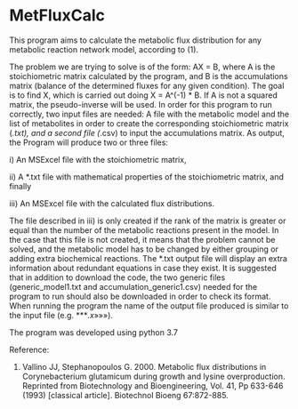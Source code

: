 # MetFluxCalc

This program aims to calculate the metabolic flux distribution for any metabolic reaction network model, according to (1).


The problem we are trying to solve is of the form: AX = B, where A is the stoichiometric matrix calculated by the program, and B is the accumulations matrix (balance of the determined fluxes for any given condition). The goal is to find X, which is carried out doing X = A^(-1) * B. If A is not a squared matrix, the pseudo-inverse will be used.
In order for this program to run correctly, two input files are needed: A file with the metabolic model and the list of metabolites in order to create the corresponding stoichiometric matrix (*.txt), and a second file (*.csv) to input the accumulations matrix. As output, the Program will produce two or three files:


i)	An MSExcel file with the stoichiometric matrix,


ii)	A *.txt file with mathematical properties of the stoichiometric matrix, and finally


iii)	An MSExcel file with the calculated flux distributions.


The file described in iii) is only created if the rank of the matrix is greater or equal than the number of the metabolic reactions present in the model. In the case that this file is not created, it means that the problem cannot be solved, and the metabolic model has to be changed by either grouping or adding extra biochemical reactions. The *.txt output file will display an extra information about redundant equations in case they exist.
It is suggested that in addition to download the code, the two generic files (generic_model1.txt and accumulation_generic1.csv) needed for the program to run should also be downloaded in order to check its format. When running the program the name of the output file produced is similar to the input file (e.g. ****.x*»»»).


The program was developed using python 3.7


Reference:
1.	Vallino JJ, Stephanopoulos G. 2000. Metabolic flux distributions in Corynebacterium glutamicum during growth and lysine overproduction. Reprinted from Biotechnology and Bioengineering, Vol. 41, Pp 633-646 (1993) [classical article]. Biotechnol Bioeng 67:872-885.

